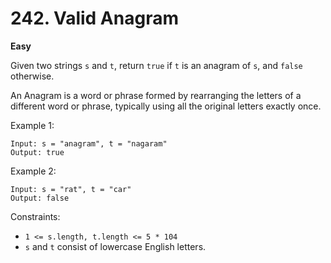 # 242. Valid Anagram

**Easy**

Given two strings `s` and `t`, return `true` if `t` is an anagram of `s`, and `false` otherwise.

An Anagram is a word or phrase formed by rearranging the letters of a different word or phrase, typically using all the original letters exactly once.

Example 1:

    Input: s = "anagram", t = "nagaram"
    Output: true

Example 2:

    Input: s = "rat", t = "car"
    Output: false

Constraints:

- `1 <= s.length, t.length <= 5 * 104`
- `s` and `t` consist of lowercase English letters.
